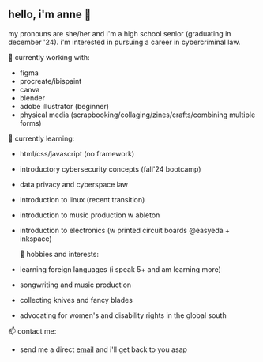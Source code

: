 ## hello, i'm anne 👋
my pronouns are she/her and i'm a high school senior (graduating in december '24). i'm interested in pursuing a career in cybercriminal law.

🔭 currently working with: 
- figma
- procreate/ibispaint
- canva
- blender
- adobe illustrator (beginner)
- physical media (scrapbooking/collaging/zines/crafts/combining multiple forms)

 🌱 currently learning:
- html/css/javascript (no framework)
- introductory cybersecurity concepts (fall'24 bootcamp)
- data privacy and cyberspace law
- introduction to linux (recent transition)
- introduction to music production w ableton
- introduction to electronics (w printed circuit boards @easyeda + inkspace)

  👯 hobbies and interests:
- learning foreign languages (i speak 5+ and am learning more)
- songwriting and music production
- collecting knives and fancy blades
- advocating for women's and disability rights in the global south

 📫 contact me:
- send me a direct [email](mailto:whteflr@proton.me) and i'll get back to you asap

<!--
**arsoninstigator/arsoninstigator** is a ✨ _special_ ✨ repository because its `README.md` (this file) appears on your GitHub profile.

Here are some ideas to get you started:

- 🔭 I’m currently working on ...
- 🌱 I’m currently learning ...
- 👯 I’m looking to collaborate on ...
- 🤔 I’m looking for help with ...
- 💬 Ask me about ...
- 📫 How to reach me: ...
- 😄 Pronouns: ...
- ⚡ Fun fact: ...
-->
